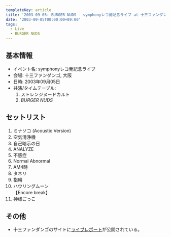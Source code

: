 ```yaml
---
templateKey: article
title: '2003-09-05: BURGER NUDS - symphonyレコ発記念ライブ at 十三ファンダンゴ'
date: '2003-09-05T00:00:00+09:00'
tags:
  - Live
  - BURGER NUDS
---
```

## 基本情報

* イベント名: symphonyレコ発記念ライブ
* 会場: 十三ファンダンゴ, 大阪
* 日時: 2003年09月05日
* 共演/タイムテーブル:
  1. ストレンジヌードカルト
  1. *BURGER NUDS*

## セットリスト

1. ミナソコ (Acoustic Version)
1. 空気清浄機
1. 自己暗示の日
1. ANALYZE
1. 不感症
1. Normal Abnormal
1. AM4時
1. タネリ
1. 指輪
1. ハウリングムーン<br>
  【Encore break】
1. 神様ごっこ 

## その他

* 十三ファンダンゴのサイトに[ライブレポート](http://www.fandango-go.com/jp/jliverep030905.htm)が公開されている。
